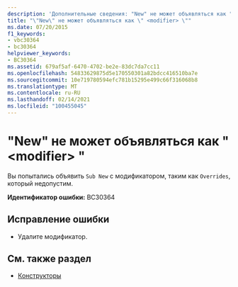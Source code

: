 ```yaml
---
description: 'Дополнительные сведения: "New" не может объявляться как " <modifier> "'
title: "\"New\" не может объявляться как \" <modifier> \""
ms.date: 07/20/2015
f1_keywords:
- vbc30364
- bc30364
helpviewer_keywords:
- BC30364
ms.assetid: 679af5af-6470-4702-be2e-83dc7da7cc11
ms.openlocfilehash: 54833629875d5e170550301a82bdcc416510ba7e
ms.sourcegitcommit: 10e719780594efc781b15295e499c66f316068b8
ms.translationtype: MT
ms.contentlocale: ru-RU
ms.lasthandoff: 02/14/2021
ms.locfileid: "100455045"
---
```

# <a name="sub-new-cannot-be-declared-modifier"></a>"New" не может объявляться как " \<modifier> "

Вы попытались объявить `Sub New` с модификатором, таким как `Overrides`, который недопустим.  
  
 **Идентификатор ошибки:** BC30364  
  
## <a name="to-correct-this-error"></a>Исправление ошибки  
  
- Удалите модификатор.  
  
## <a name="see-also"></a>См. также раздел

- [Конструкторы](../programming-guide/concepts/object-oriented-programming.md#constructors)
